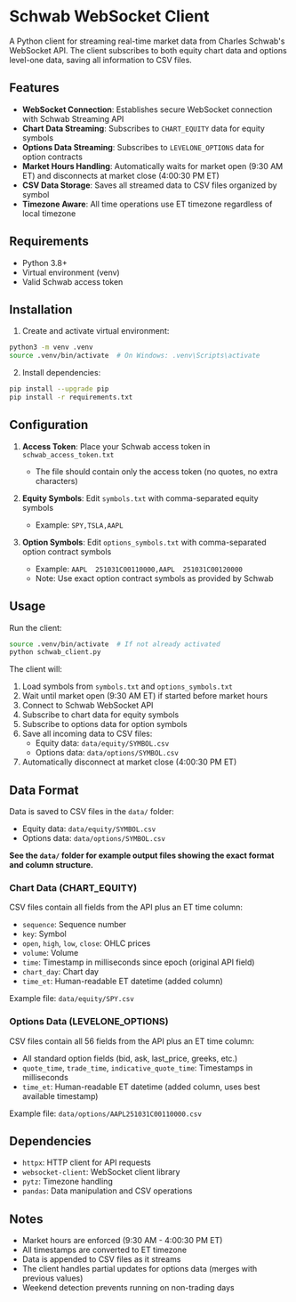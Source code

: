 # Schwab WebSocket Client

A Python client for streaming real-time market data from Charles Schwab's WebSocket API. The client subscribes to both equity chart data and options level-one data, saving all information to CSV files.

## Features

- **WebSocket Connection**: Establishes secure WebSocket connection with Schwab Streaming API
- **Chart Data Streaming**: Subscribes to `CHART_EQUITY` data for equity symbols
- **Options Data Streaming**: Subscribes to `LEVELONE_OPTIONS` data for option contracts
- **Market Hours Handling**: Automatically waits for market open (9:30 AM ET) and disconnects at market close (4:00:30 PM ET)
- **CSV Data Storage**: Saves all streamed data to CSV files organized by symbol
- **Timezone Aware**: All time operations use ET timezone regardless of local timezone

## Requirements

- Python 3.8+
- Virtual environment (venv)
- Valid Schwab access token

## Installation

1. Create and activate virtual environment:

```bash
python3 -m venv .venv
source .venv/bin/activate  # On Windows: .venv\Scripts\activate
```

2. Install dependencies:

```bash
pip install --upgrade pip
pip install -r requirements.txt
```

## Configuration

1. **Access Token**: Place your Schwab access token in `schwab_access_token.txt`

   - The file should contain only the access token (no quotes, no extra characters)

2. **Equity Symbols**: Edit `symbols.txt` with comma-separated equity symbols

   - Example: `SPY,TSLA,AAPL`

3. **Option Symbols**: Edit `options_symbols.txt` with comma-separated option contract symbols
   - Example: `AAPL  251031C00110000,AAPL  251031C00120000`
   - Note: Use exact option contract symbols as provided by Schwab

## Usage

Run the client:

```bash
source .venv/bin/activate  # If not already activated
python schwab_client.py
```

The client will:

1. Load symbols from `symbols.txt` and `options_symbols.txt`
2. Wait until market open (9:30 AM ET) if started before market hours
3. Connect to Schwab WebSocket API
4. Subscribe to chart data for equity symbols
5. Subscribe to options data for option symbols
6. Save all incoming data to CSV files:
   - Equity data: `data/equity/SYMBOL.csv`
   - Options data: `data/options/SYMBOL.csv`
7. Automatically disconnect at market close (4:00:30 PM ET)

## Data Format

Data is saved to CSV files in the `data/` folder:

- Equity data: `data/equity/SYMBOL.csv`
- Options data: `data/options/SYMBOL.csv`

**See the `data/` folder for example output files showing the exact format and column structure.**

### Chart Data (CHART_EQUITY)

CSV files contain all fields from the API plus an ET time column:

- `sequence`: Sequence number
- `key`: Symbol
- `open`, `high`, `low`, `close`: OHLC prices
- `volume`: Volume
- `time`: Timestamp in milliseconds since epoch (original API field)
- `chart_day`: Chart day
- `time_et`: Human-readable ET datetime (added column)

Example file: `data/equity/SPY.csv`

### Options Data (LEVELONE_OPTIONS)

CSV files contain all 56 fields from the API plus an ET time column:

- All standard option fields (bid, ask, last_price, greeks, etc.)
- `quote_time`, `trade_time`, `indicative_quote_time`: Timestamps in milliseconds
- `time_et`: Human-readable ET datetime (added column, uses best available timestamp)

Example file: `data/options/AAPL251031C00110000.csv`

## Dependencies

- `httpx`: HTTP client for API requests
- `websocket-client`: WebSocket client library
- `pytz`: Timezone handling
- `pandas`: Data manipulation and CSV operations

## Notes

- Market hours are enforced (9:30 AM - 4:00:30 PM ET)
- All timestamps are converted to ET timezone
- Data is appended to CSV files as it streams
- The client handles partial updates for options data (merges with previous values)
- Weekend detection prevents running on non-trading days
